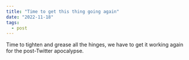 ```yaml
---
title: "Time to get this thing going again"
date: "2022-11-18"
tags:
  - post
---
```


Time to tighten and grease all the hinges, we have to get it working again for the post-Twitter apocalypse.

